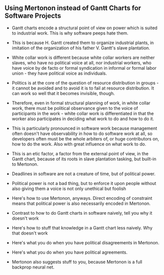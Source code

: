 Using Mertonon instead of Gantt Charts for Software Projects
---

- Gantt charts encode a structural point of view on power which is suited to industrial work. This is why software peeps hate them.
- This is because H. Gantt created them to organize industrial plants, in imitation of the organization of his father V. Gantt's slave plantation.
- White collar work is different because white collar workers are neither slaves, who have no political voice at all, nor industrial workers, who have voice by de facto or formal syndication in informal or formal labor union - they have political voice as individuals.
- Politics is at the core of the question of resource distribution in groups - it cannot be avoided and to avoid it is to fail at resource distribution. It can work so well that it becomes invisible, though.
- Therefore, even in formal structural planning of work, in white collar work, there must be political observance given to the voice of participants in the work - white collar work is differentiated in that the worker also participates in deciding what work to do and how to do it.
- This is particularly pronounced in software work because management often doesn't have observability in how to do software work at all, so developers often must be the whole arbiters of, or huge contributors on, how to do the work. Also with great influence on what work to do.

- This is an etic factor, a factor from the external point of view, in the Gantt chart, because of its roots in slave plantation tasking, but built-in to Mertonon.
- Deadlines in software are not a creature of time, but of political power.
- Political power is not a bad thing, but to enforce it upon people without also giving them a voice is not only unethical but foolish

- Here's how to use Mertonon, anyways. Direct encoding of constraint means that political power is also necessarily encoded in Mertonon.
- Contrast to how to do Gantt charts in software naively, tell you why it doesn't work
- Here's how to stuff that knowledge in a Gantt chart less naively. Why that doesn't work
- Here's what you do when you have political disagreements in Mertonon.
- Here's what you do when you have political agreements.
- Mertonon also suggests stuff to you, because Mertonon is a full backprop neural net.
